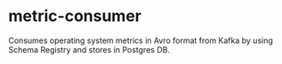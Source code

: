 # metric-consumer
Consumes operating system metrics in Avro format from Kafka by using Schema Registry and stores in Postgres DB.
